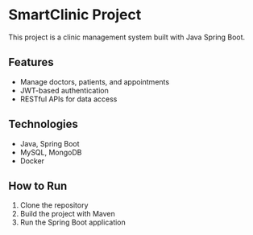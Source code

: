 # SmartClinic Project

This project is a clinic management system built with Java Spring Boot.

## Features
- Manage doctors, patients, and appointments
- JWT-based authentication
- RESTful APIs for data access

## Technologies
- Java, Spring Boot
- MySQL, MongoDB
- Docker

## How to Run
1. Clone the repository
2. Build the project with Maven
3. Run the Spring Boot application
